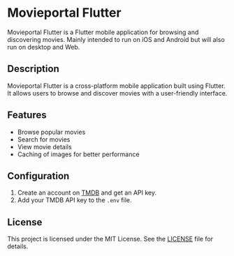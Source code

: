 # Movieportal Flutter

Movieportal Flutter is a Flutter mobile application for browsing and discovering movies. Mainly intended to run on iOS and Android but will also run on desktop and Web.

## Description

Movieportal Flutter is a cross-platform mobile application built using Flutter. It allows users to browse and discover movies with a user-friendly interface.

## Features

- Browse popular movies
- Search for movies
- View movie details
- Caching of images for better performance

## Configuration

1. Create an account on [TMDB](https://www.themoviedb.org/) and get an API key.
2. Add your TMDB API key to the `.env` file.

## License

This project is licensed under the MIT License. See the [LICENSE](LICENSE) file for details.

